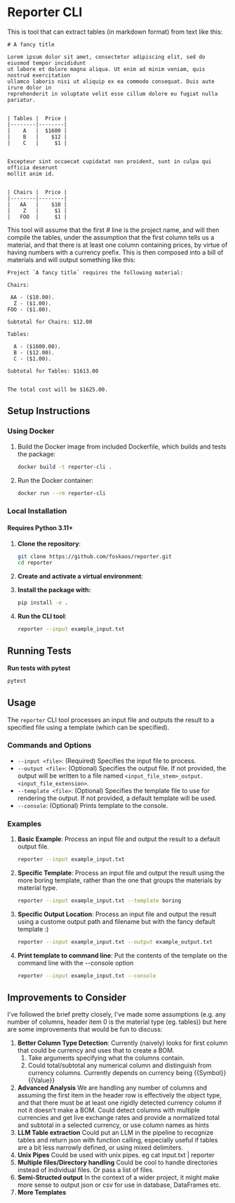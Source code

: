 # Reporter CLI

This is tool that can extract tables (in markdown format) from text like this:

```text
# A fancy title

Lorem ipsum dolor sit amet, consectetur adipiscing elit, sed do eiusmod tempor incididunt
ut labore et dolore magna aliqua. Ut enim ad minim veniam, quis nostrud exercitation
ullamco laboris nisi ut aliquip ex ea commodo consequat. Duis aute irure dolor in
reprehenderit in voluptate velit esse cillum dolore eu fugiat nulla pariatur.


| Tables |  Price |
|--------|--------|
|    A   |  $1600 |
|    B   |    $12 |
|    C   |     $1 |


Excepteur sint occaecat cupidatat non proident, sunt in culpa qui officia deserunt
mollit anim id.


| Chairs |  Price |
|--------|--------|
|   AA   |    $10 |
|    Z   |     $1 |
|   FOO  |     $1 |

```

This tool will assume that the first # line is the project name, and will then compile the tables, under the assumption that the first column tells us a material, and that there is at least one column containing prices, by virtue of having numbers with a currency prefix.
This is then composed into a bill of materials and will output something like this:

```text
Project `A fancy title` requires the following material:

Chairs:

 AA - ($10.00).
  Z - ($1.00).
FOO - ($1.00).

Subtotal for Chairs: $12.00

Tables:

  A - ($1600.00).
  B - ($12.00).
  C - ($1.00).

Subtotal for Tables: $1613.00


The total cost will be $1625.00.
```


## Setup Instructions

### Using Docker

1. Build the Docker image from included Dockerfile, which builds and tests the package:
    ```bash
    docker build -t reporter-cli .
    ```

2. Run the Docker container:
    ```bash
    docker run --rm reporter-cli
    ```

### Local Installation

#### Requires Python 3.11+

1. **Clone the repository**:
    ```bash
    git clone https://github.com/foskaos/reporter.git
    cd reporter
    ```

2. **Create and activate a virtual environment**:

4. **Install the package with:**
    ```bash
    pip install -e .
    ```

5. **Run the CLI tool**:
    ```bash
    reporter --input example_input.txt
    ```

## Running Tests

**Run tests with pytest**
```bash
pytest
```

## Usage

The `reporter` CLI tool processes an input file and outputs the result to a specified file using a template (which can be specified).

### Commands and Options

- `--input <file>`: (Required) Specifies the input file to process.
- `--output <file>`: (Optional) Specifies the output file. If not provided, the output will be written to a file named `<input_file_stem>_output.<input_file_extension>`.
- `--template <file>`: (Optional) Specifies the template file to use for rendering the output. If not provided, a default template will be used.
- `--console`: (Optional) Prints template to the console.

### Examples

1. **Basic Example**:
   Process an input file and output the result to a default output file.
   ```bash
   reporter --input example_input.txt
   ```
2. **Specific Template**:
   Process an input file and output the result using the more boring template, rather than the one that groups the materials by material type.
   ```bash
   reporter --input example_input.txt --template boring
   ```
3. **Specific Output Location**:
   Process an input file and output the result using a custome output path and filename but with the fancy default template :) 
   ```bash
   reporter --input example_input.txt --output example_output.txt
    ```
4. **Print template to command line**:
   Put the contents of the template on the command line with the --console option
   ```bash
   reporter --input example_input.txt --console
    ```

## Improvements to Consider

I've followed the brief pretty closely, I've made some assumptions (e.g. any number of columns, header item 0 is the material type (eg. tables)) but here are some improvements that would be fun to discuss:

1. **Better Column Type Detection**:
   Currently (naively) looks for first column that could be currency and uses that to create a BOM.
   1. Take arguments specifying what the columns contain.
   2. Could total/subtotal any numerical column and distinguish from currency columns. Currently depends on currency being {{Symbol}}{{Value}}
2. **Advanced Analysis**
   We are handling any number of columns and assuming the first item in the header row is effectively the object type, and that there must be at least one rigidly detected currency column if not it doesn't make a BOM. Could detect columns with multiple currencies and get live exchange rates and provide a normalized total and subtotal in a selected currency, or use column names as hints
3. **LLM Table extraction**
   Could put an LLM in the pipeline to recognize tables and return json with function calling, especially useful if tables are a bit less narrowly defined, or using mixed delimiters.
4. **Unix Pipes**
   Could be used with unix pipes. eg cat input.txt | reporter
5. **Multiple files/Directory handling**
   Could be cool to handle directories instead of individual files. Or pass a list of files.
6. **Semi-Structed output**
   In the context of a wider project, it might make more sense to output json or csv for use in database, DataFrames etc.
7. **More Templates**
   
   